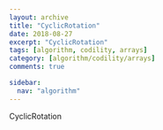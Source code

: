 ```yaml
---
layout: archive
title: "CyclicRotation"
date: 2018-08-27
excerpt: "CyclicRotation"
tags: [algorithm, codility, arrays]
category: [algorithm/codility/arrays]
comments: true

sidebar:
  nav: "algorithm"
---
```


CyclicRotation